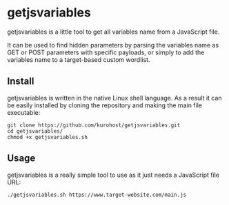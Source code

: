 # getjsvariables

getjsvariables is a little tool to get all variables name from a JavaScript file.

It can be used to find hidden parameters by parsing the variables name as GET or POST parameters with specific payloads, or simply to add the variables name to a target-based custom wordlist.

## Install

getjsvariables is written in the native Linux shell language. As a result it can be easily installed by cloning the repository and making the main file executable:

```
git clone https://github.com/kurohost/getjsvariables.git
cd getjsvariables/
chmod +x getjsvariables.sh
```

## Usage

getjsvariables is a really simple tool to use as it just needs a JavaScript file URL:

```
./getjsvariables.sh https://www.target-website.com/main.js
```
